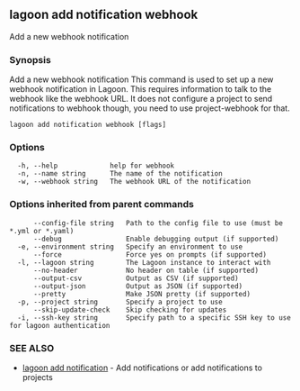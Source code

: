 ## lagoon add notification webhook

Add a new webhook notification

### Synopsis

Add a new webhook notification
This command is used to set up a new webhook notification in Lagoon. This requires information to talk to the webhook like the webhook URL.
It does not configure a project to send notifications to webhook though, you need to use project-webhook for that.

```
lagoon add notification webhook [flags]
```

### Options

```
  -h, --help             help for webhook
  -n, --name string      The name of the notification
  -w, --webhook string   The webhook URL of the notification
```

### Options inherited from parent commands

```
      --config-file string   Path to the config file to use (must be *.yml or *.yaml)
      --debug                Enable debugging output (if supported)
  -e, --environment string   Specify an environment to use
      --force                Force yes on prompts (if supported)
  -l, --lagoon string        The Lagoon instance to interact with
      --no-header            No header on table (if supported)
      --output-csv           Output as CSV (if supported)
      --output-json          Output as JSON (if supported)
      --pretty               Make JSON pretty (if supported)
  -p, --project string       Specify a project to use
      --skip-update-check    Skip checking for updates
  -i, --ssh-key string       Specify path to a specific SSH key to use for lagoon authentication
```

### SEE ALSO

* [lagoon add notification](lagoon_add_notification.md)	 - Add notifications or add notifications to projects

